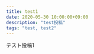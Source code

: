 ```yaml
---
title: test1
date: 2020-05-30 10:00:00+09:00
description: "test投稿"
tags: "test, test2"
---
```


テスト投稿1